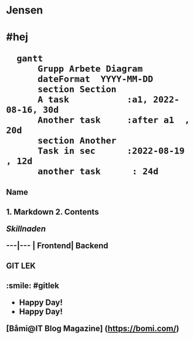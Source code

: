 <h1>Jensen<h1>
#hej

  ```mermaid
    gantt
        Grupp Arbete Diagram
        dateFormat  YYYY-MM-DD
        section Section
        A task           :a1, 2022-08-16, 30d
        Another task     :after a1  , 20d
        section Another
        Task in sec      :2022-08-19  , 12d
        another task      : 24d
  ```





<h2> Name <h2>
1. Markdown
2. Contents

*Skillnaden*

---|--- |
Frontend| Backend


<h2>GIT LEK<h2>
:smile:
#gitlek

- Happy Day!
- Happy Day!

[Båmi@IT Blog Magazine] (https://bomi.com/)
